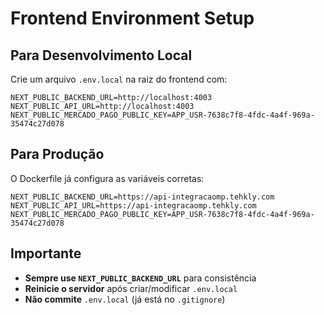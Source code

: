 # Frontend Environment Setup

## Para Desenvolvimento Local

Crie um arquivo `.env.local` na raiz do frontend com:

```env
NEXT_PUBLIC_BACKEND_URL=http://localhost:4003
NEXT_PUBLIC_API_URL=http://localhost:4003
NEXT_PUBLIC_MERCADO_PAGO_PUBLIC_KEY=APP_USR-7638c7f8-4fdc-4a4f-969a-35474c27d078
```

## Para Produção

O Dockerfile já configura as variáveis corretas:

```env
NEXT_PUBLIC_BACKEND_URL=https://api-integracaomp.tehkly.com
NEXT_PUBLIC_API_URL=https://api-integracaomp.tehkly.com
NEXT_PUBLIC_MERCADO_PAGO_PUBLIC_KEY=APP_USR-7638c7f8-4fdc-4a4f-969a-35474c27d078
```

## Importante

- **Sempre use `NEXT_PUBLIC_BACKEND_URL`** para consistência
- **Reinicie o servidor** após criar/modificar `.env.local`
- **Não commite** `.env.local` (já está no `.gitignore`)
